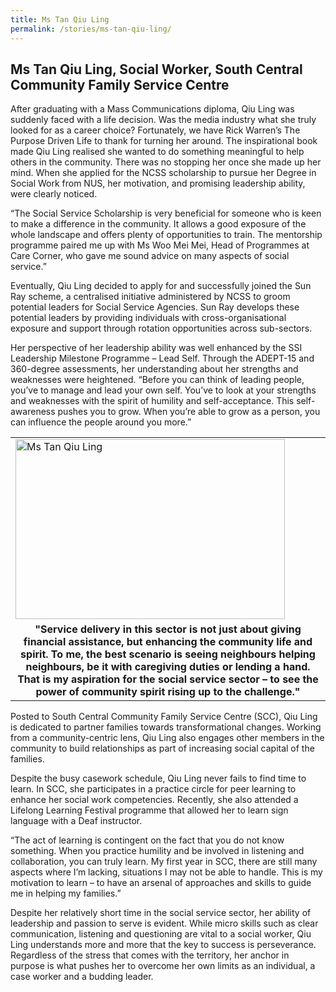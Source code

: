 ```yaml
---
title: Ms Tan Qiu Ling
permalink: /stories/ms-tan-qiu-ling/
---
```


## Ms Tan Qiu Ling, Social Worker, South Central Community Family Service Centre

After graduating with a Mass Communications diploma, Qiu Ling was suddenly faced with a life decision. Was the media industry what she truly looked for as a career choice? Fortunately, we have Rick Warren’s The Purpose Driven Life to thank for turning her around. The inspirational book made Qiu Ling realised she wanted to do something meaningful to help others in the community. There was no stopping her once she made up her mind. When she applied for the NCSS scholarship to pursue her Degree in Social Work from NUS, her motivation, and promising leadership ability, were clearly noticed.
 
“The Social Service Scholarship is very beneficial for someone who is keen to make a difference in the community. It allows a good exposure of the whole landscape and offers plenty of opportunities to train. The mentorship programme paired me up with Ms Woo Mei Mei, Head of Programmes at Care Corner, who gave me sound advice on many aspects of social service.”

Eventually, Qiu Ling decided to apply for and successfully joined the Sun Ray scheme, a centralised initiative administered by NCSS to groom potential leaders for Social Service Agencies. Sun Ray develops these potential leaders by providing individuals with cross-organisational exposure and support through rotation opportunities across sub-sectors.

Her perspective of her leadership ability was well enhanced by the SSI Leadership Milestone Programme – Lead Self. Through the ADEPT-15 and 360-degree assessments, her understanding about her strengths and weaknesses were heightened. “Before you can think of leading people, you’ve to manage and lead your own self. You’ve to look at your strengths and weaknesses with the spirit of humility and self-acceptance. This self-awareness pushes you to grow. When you’re able to grow as a person, you can influence the people around you more.”


<table>
	<tbody>
		<tr>
			<td><img alt="Ms Tan Qiu Ling" src="/images/stories/pages/ms-tan-qiu-ling.jpg" style="width: 431px; height: 288px;" /></td>
		</tr>
		<tr>
			<td style="text-align: center;"><strong style="text-align: center;">"Service delivery in this sector is not just about giving financial assistance, but enhancing the community life and spirit. To me, the best scenario is seeing neighbours helping neighbours, be it with caregiving duties or lending a hand. That is my aspiration for the social service sector &ndash; to see the power of community spirit rising up to the challenge."</strong></td>
		</tr>
	</tbody>
</table>


Posted to South Central Community Family Service Centre (SCC), Qiu Ling is dedicated to partner families towards transformational changes. Working from a community-centric lens, Qiu Ling also engages other members in the community to build relationships as part of increasing social capital of the families.

Despite the busy casework schedule, Qiu Ling never fails to find time to learn. In SCC, she participates in a practice circle for peer learning to enhance her social work competencies. Recently, she also attended a Lifelong Learning Festival programme that allowed her to learn sign language with a Deaf instructor.

“The act of learning is contingent on the fact that you do not know something. When you practice humility and be involved in listening and collaboration, you can truly learn. My first year in SCC, there are still many aspects where I’m lacking, situations I may not be able to handle. This is my motivation to learn – to have an arsenal of approaches and skills to guide me in helping my families.”

Despite her relatively short time in the social service sector, her ability of leadership and passion to serve is evident. While micro skills such as clear communication, listening and questioning are vital to a social worker, Qiu Ling understands more and more that the key to success is perseverance. Regardless of the stress that comes with the territory, her anchor in purpose is what pushes her to overcome her own limits as an individual, a case worker and a budding leader.
